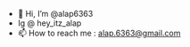 - 👋 Hi, I’m @alap6363
- Ig @ hey_itz_alap
- 📫 How to reach me : alap.6363@gmail.com

<!---
alap6363/alap6363 is a ✨ special ✨ repository because its `README.md` (this file) appears on your GitHub profile.
You can click the Preview link to take a look at your changes.
--->
